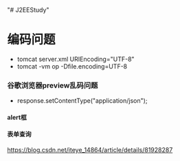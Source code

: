 "# J2EEStudy" 

# 编码问题
- tomcat server.xml    URIEncoding="UTF-8"
- tomcat -vm op     -Dfile.encoding=UTF-8

### 谷歌浏览器preview乱码问题
- response.setContentType("application/json");

#### alert框
#### 表单查询

https://blog.csdn.net/iteye_14864/article/details/81928287